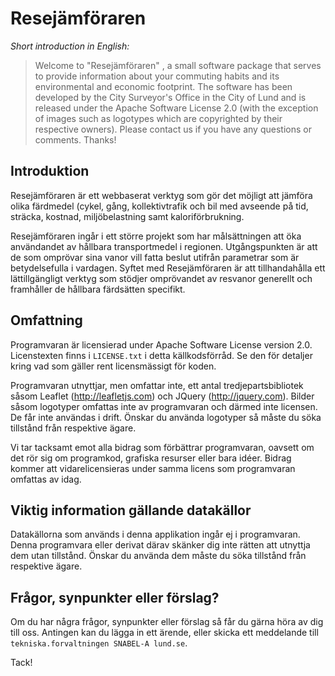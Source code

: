 Resejämföraren
==============

*Short introduction in English:*

>Welcome to "Resejämföraren" , a small software package that serves to provide information
about your commuting habits and its environmental and economic footprint.
>The software has been developed by the City Surveyor's Office in the City
of Lund and is released under the Apache Software License 2.0 (with the exception of images
such as logotypes which are copyrighted by their respective owners).
> Please contact us if you have any questions or comments. Thanks!

Introduktion
------------

Resejämföraren är ett webbaserat verktyg som gör det möjligt att jämföra olika färdmedel (cykel, gång, kollektivtrafik
och bil med avseende på tid, sträcka, kostnad, miljöbelastning samt kaloriförbrukning.

Resejämföraren ingår i ett större projekt som har målsättningen att öka användandet av hållbara transportmedel i
regionen. Utgångspunkten är att de som omprövar sina vanor vill fatta beslut utifrån parametrar som är
betydelsefulla i vardagen. Syftet med Resejämföraren är att tillhandahålla ett lättillgängligt verktyg som
stödjer omprövandet av resvanor generellt och framhåller de hållbara färdsätten specifikt.

Omfattning
----------

Programvaran är licensierad under Apache Software License version 2.0. Licenstexten
finns i `LICENSE.txt` i detta källkodsförråd. Se den för detaljer kring
vad som gäller rent licensmässigt för koden.

Programvaran utnyttjar, men omfattar inte, ett antal tredjepartsbibliotek
såsom Leaflet (http://leafletjs.com) och JQuery (http://jquery.com).
Bilder såsom logotyper omfattas inte av programvaran och därmed inte licensen.
De får inte användas i drift. Önskar du använda logotyper så måste du söka
tillstånd från respektive ägare.

Vi tar tacksamt emot alla bidrag som förbättrar programvaran, oavsett
om det rör sig om programkod, grafiska resurser eller bara idéer. Bidrag kommer
att vidarelicensieras under samma licens som programvaran omfattas av idag.

Viktig information gällande datakällor
--------------------------------------

Datakällorna som används i denna applikation ingår ej i programvaran. Denna programvara
eller derivat därav skänker dig inte rätten att utnyttja dem utan tillstånd.
Önskar du använda dem måste du söka tillstånd från respektive ägare.

Frågor, synpunkter eller förslag?
---------------------------------

Om du har några frågor, synpunkter eller förslag så får du gärna höra av dig
till oss. Antingen kan du lägga in ett ärende, eller skicka ett meddelande
till `tekniska.forvaltningen SNABEL-A lund.se`.

Tack!
